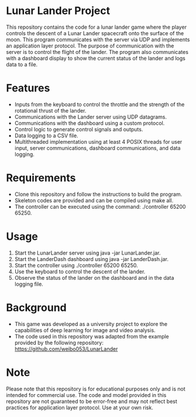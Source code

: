 # Lunar Lander Project

This repository contains the code for a lunar lander game where the player controls the descent of a Lunar Lander spacecraft onto the surface of the moon. This program communicates with the server via UDP and implements an application layer protocol. The purpose of communication with the server is to control the flight of the lander. The program also communicates with a dashboard display to show the current status of the lander and logs data to a file.

# Features

- Inputs from the keyboard to control the throttle and the strength of the rotational thrust of the lander.
- Communications with the Lander server using UDP datagrams.
- Communications with the dashboard using a custom protocol.
- Control logic to generate control signals and outputs.
- Data logging to a CSV file.
- Multithreaded implementation using at least 4 POSIX threads for user input, server communications, dashboard communications, and data logging.

# Requirements

- Clone this repository and follow the instructions to build the program.
- Skeleton codes are provided and can be compiled using make all.
- The controller can be executed using the command: ./controller 65200 65250.

# Usage

1. Start the LunarLander server using java -jar LunarLander.jar.
2. Start the LanderDash dashboard using java -jar LanderDash.jar.
3. Start the controller using ./controller 65200 65250.
4. Use the keyboard to control the descent of the lander.
5. Observe the status of the lander on the dashboard and in the data logging file.

# Background

- This game was developed as a university project to explore the capabilities of deep learning for image and video analysis.
- The code used in this repository was adapted from the example provided by the following repository: https://github.com/weibo053/LunarLander

# Note

Please note that this repository is for educational purposes only and is not intended for commercial use. The code and model provided in this repository are not guaranteed to be error-free and may not reflect best practices for application layer protocol. Use at your own risk.
